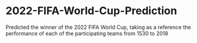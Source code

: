 # 2022-FIFA-World-Cup-Prediction
Predicted the winner of the 2022 FIFA World Cup, taking as a reference the performance of each of the participating teams from 1530 to 2018
